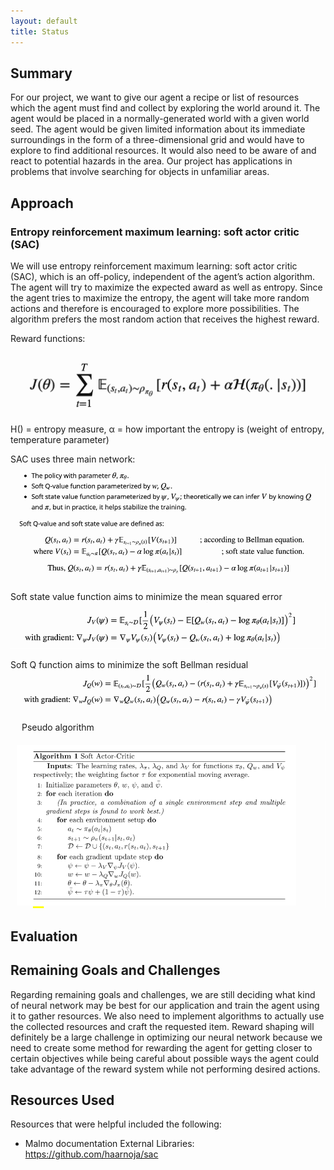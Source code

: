 ```yaml
---
layout: default
title: Status
---
```


## Summary
For our project, we want to give our agent a recipe or list of resources which the agent must find and collect by exploring the world around it. The agent would be placed in a normally-generated world with a given world seed. The agent would be given limited information about its immediate surroundings in the form of a three-dimensional grid and would have to explore to find additional resources. It would also need to be aware of and react to potential hazards in the area. Our project has applications in problems that involve searching for objects in unfamiliar areas.

## Approach

### Entropy reinforcement maximum learning: soft actor critic (SAC)
<!--
Reward the agent for encountering resource in observation space, touching the block, and collecting the block. Reward shaping will be an extremely important part in training our neural network as we must reward the agent as it gradually gets closer to desired objectives.
-->

We will use entropy reinforcement maximum learning: soft actor critic (SAC), which is an off-policy, independent of the agent’s action algorithm. The agent will try to maximize the expected award as well as entropy. Since the agent tries to maximize the entropy, the agent will take more random actions and therefore is encouraged to explore more possibilities. The algorithm prefers the most random action that receives the highest reward.

Reward functions:
<img src='https://github.com/jhnguyen521/SpeedCrafter/blob/main/img/reward_f.png' title='Reward function' />
                                                                                                                  

 
H() = entropy measure, α = how important the entropy is (weight of entropy, temperature parameter) 


SAC uses three main network:
<img src='https://github.com/jhnguyen521/SpeedCrafter/blob/main/img/3functions.png' title='threefunctions' />

 
Soft state value function aims to minimize the mean squared error 
<img src='https://github.com/jhnguyen521/SpeedCrafter/blob/main/img/soft_state.png' title='soft state Q' />


Soft Q function aims to minimize the soft Bellman residual
<img src='https://github.com/jhnguyen521/SpeedCrafter/blob/main/img/soft_q.png' title='soft state Q' />

 
Pseudo algorithm

<img src='https://github.com/jhnguyen521/SpeedCrafter/blob/main/img/algorithm.png' title='algorithm' />




## Evaluation
<!--
The agent will be evaluated on its efficiency in finding the given resources. Every action taken will incur a small negative reward to encourage the agent to complete the task with fewer actions. For example, moving 1 block can have a "reward" of -0.005, while mining a block other than the targeted one can have a larger penalty of -0.01. Taking damage (such as falling or touching lava) will also incur larger penalties to encourage the agent to avoid hazards.

The agent will also be evaluated on its ability to collect resources and fulfill tasks of varying complexities. Simple tasks such as gathering wood would give a lower reward
-->
## Remaining Goals and Challenges

Regarding remaining goals and challenges, we are still deciding what kind of neural network may be best for our application and train the agent using it to gather resources. We also need to implement algorithms to actually use the collected resources and craft the requested item. Reward shaping will definitely be a large challenge in optimizing our neural network because we need to create some method for rewarding the agent for getting closer to certain objectives while being careful about possible ways the agent could take advantage of the reward system while not performing desired actions.

## Resources Used
Resources that were helpful included the following:
* Malmo documentation
External Libraries:
https://github.com/haarnoja/sac

